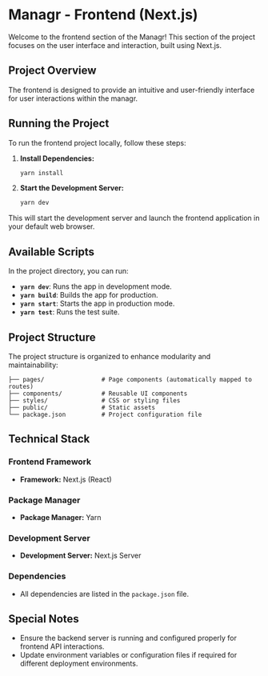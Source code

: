 # Managr - Frontend (Next.js)

Welcome to the frontend section of the Managr! This section of the project focuses on the user interface and interaction, built using Next.js.

## Project Overview

The frontend is designed to provide an intuitive and user-friendly interface for user interactions within the managr.

## Running the Project

To run the frontend project locally, follow these steps:

1. **Install Dependencies:**

   ```bash
   yarn install
   ```

2. **Start the Development Server:**
   ```bash
   yarn dev
   ```

This will start the development server and launch the frontend application in your default web browser.

## Available Scripts

In the project directory, you can run:

- **`yarn dev`**: Runs the app in development mode.
- **`yarn build`**: Builds the app for production.
- **`yarn start`**: Starts the app in production mode.
- **`yarn test`**: Runs the test suite.

## Project Structure

The project structure is organized to enhance modularity and maintainability:

```
├── pages/                # Page components (automatically mapped to routes)
├── components/           # Reusable UI components
├── styles/               # CSS or styling files
├── public/               # Static assets
└── package.json          # Project configuration file
```

## Technical Stack

### Frontend Framework

- **Framework:** Next.js (React)

### Package Manager

- **Package Manager:** Yarn

### Development Server

- **Development Server:** Next.js Server

### Dependencies

- All dependencies are listed in the `package.json` file.

## Special Notes

- Ensure the backend server is running and configured properly for frontend API interactions.
- Update environment variables or configuration files if required for different deployment environments.
